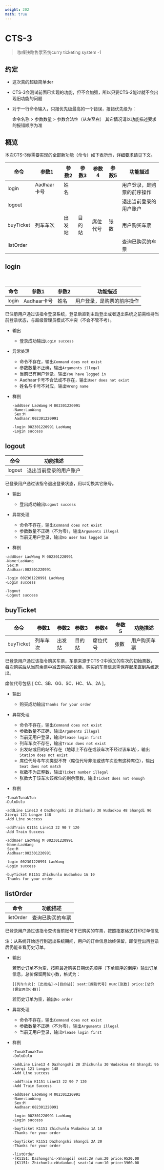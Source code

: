 ```yaml
---
weight: 202
math: true
---
```


# CTS-3

> 咖喱铁路售票系统curry ticketing system -1



## 约定

+ 这次真的超级简单der

+ CTS-3会测试前面已实现的功能，但不会加强，所以只要CTS-2能过就不会出现旧功能的问题

+ 对于一行命令输入，只报优先级最高的一个错误，报错优先级为：

  命令名称 > 参数数量 > 参数合法性（从左至右） 其它情况请以功能描述要求的报错顺序为准



## 概览

​	本次CTS-3你需要实现的全部新功能（命令）如下表所示，详细要求请见下文。

| 命令      | 参数1       | 参数2  | 参数3  | 参数4    | 参数5 | 功能描述                   |
| --------- | ----------- | ------ | ------ | -------- | ----- | -------------------------- |
| login     | Aadhaar卡号 | 姓名   |        |          |       | 用户登录，是购票的前序操作 |
| logout    |             |        |        |          |       | 退出当前登录的用户账户     |
| buyTicket | 列车车次    | 出发站 | 目的站 | 席位代号 | 张数  | 用户购买车票               |
| listOrder |             |        |        |          |       | 查询已购买的车票           |



## login

​	

| 命令  | 参数1       | 参数2 | 功能描述                   |
| ----- | ----------- | ----- | -------------------------- |
| login | Aadhaar卡号 | 姓名  | 用户登录，是购票的前序操作 |

已注册用户通过该指令登录系统，登录后直到主动登出或者退出系统之前需维持当前登录状态，与超级管理员模式不冲突（不会不管不考）。

+ 输出
  + 登录成功输出`Login success`



+ 异常处理
  + 命令不存在，输出`Command does not exist`
  + 参数数量不正确，输出`Arguments illegal`
  + 当前已有用户登录，输出`You have logged in`
  + Aadhaar卡号不合法或不存在，输出`User does not exist`
  + 姓名与卡号不对应，输出`Wrong name`



+ 样例

  ```
  -addUser LaoWang M 002301220991
  -Name:LaoWang
   Sex:M
   Aadhaar:002301220991
  
  -login 002301220991 LaoWang
  -Login success
  ```

  

## logout

| 命令   | 功能描述               |
| ------ | ---------------------- |
| logout | 退出当前登录的用户账户 |

已登录用户通过该指令退出登录状态，用以切换其它账号。

+ 输出
  + 登出成功输出`Logout success`



+ 异常处理
  + 命令不存在，输出`Command does not exist`
  + 参数数量不正确（不为零），输出`Arguments illegal`
  + 当前无用户登录，输出`No user has logged in`

+ 样例

```
-addUser LaoWang M 002301220991
-Name:LaoWang
 Sex:M
 Aadhaar:002301220991
 
-login 002301220991 LaoWang
-Login success

-logout
-Logout success
```



## buyTicket

| 命令      | 参数1    | 参数2  | 参数3  | 参数4    | 参数5 | 功能描述     |
| --------- | -------- | ------ | ------ | -------- | ----- | ------------ |
| buyTicket | 列车车次 | 出发站 | 目的站 | 席位代号 | 张数  | 用户购买车票 |

已登录用户通过该指令购买车票，车票来源于CTS-2中添加的车次的初始票数，每次购买后从当前余票中减去购买的数量。购买的车票信息需保存起来直到系统退出。

席位代号包括 [ CC、SB、GG、SC、HC、1A、2A ]。

+ 输出
  + 购买成功输出`Thanks for your order`



+ 异常处理
  + 命令不存在，输出`Command does not exist`
  + 参数数量不正确，输出`Arguments illegal`
  + 当前无用户登录，输出`Please login first`
  + 列车车次不存在，输出`Train does not exist`
  + 出发站或目的站不存在（地球上不存在或该车次不经过该车站），输出`Station does not exist`
  + 席位代号与车次类型不符（席位代号非法或该车次没有这种席位），输出`Seat does not match`
  + 张数不为正整数，输出`Ticket number illegal`
  + 张数大于该车次该席位的剩余票数，输出`Ticket does not enough`

+ 样例

```
-TunakTunakTun
-DuluDulu

-addLine Line13 4 Dazhongshi 28 Zhichunlu 30 Wudaokou 48 Shangdi 96 Xierqi 121 Longze 148
-Add Line success

-addTrain K1151 Line13 22 90 7 120
-Add Train Success

-addUser LaoWang M 002301220991
-Name:LaoWang
 Sex:M
 Aadhaar:002301220991
 
-login 002301220991 LaoWang
-Login success

-buyTicket K1151 Zhichunlu Wudaokou 1A 10
-Thanks for your order
```



## listOrder

| 命令      | 功能描述         |
| --------- | ---------------- |
| listOrder | 查询已购买的车票 |

已登录用户通过该指令查询当前账号下已购买的车票，按照指定格式打印订单信息

注：从系统开始运行到退出系统期间，用户的订单信息始终保留，即使登出再登录后仍能查看历史订单。



+ 输出

  若历史订单不为空，按照最近购买日期优先顺序（下单顺序的倒序）输出订单信息，总价保留两位小数，格式为：

  ```
  [[列车车次]: [出发站]->[目的站]] seat:[席别代号] num:[张数] price:[总价(保留两位小数)]
  ```

  若历史订单为空，输出`No order`

  

+ 异常处理
  + 命令不存在，输出`Command does not exist`
  + 参数数量不正确（不为零），输出`Arguments illegal`
  + 当前无用户登录，输出`Please login first`



+ 样例

  ```
  -TunakTunakTun
  -DuluDulu
  
  -addLine Line13 4 Dazhongshi 28 Zhichunlu 30 Wudaokou 48 Shangdi 96 Xierqi 121 Longze 148
  -Add Line success
  
  -addTrain K1151 Line13 22 90 7 120
  -Add Train Success
  
  -addUser LaoWang M 002301220991
  -Name:LaoWang
   Sex:M
   Aadhaar:002301220991
   
  -login 002301220991 LaoWang
  -Login success
  
  -buyTicket K1151 Zhichunlu Wudaokou 1A 10
  -Thanks for your order
  
  -buyTicket K1151 Dazhongshi Shangdi 2A 20
  -Thanks for your order
  
  -listOrder
  -[K1151: Dazhongshi->Shangdi] seat:2A num:20 price:9520.00
   [K1151: Zhichunlu->Wudaokou] seat:1A num:10 price:3960.00
  ```

  